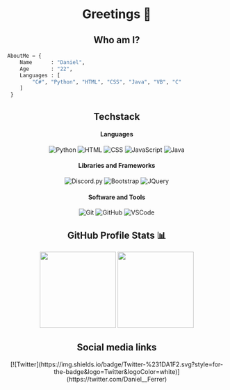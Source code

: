 <h1 align="center"> Greetings 👋</h1>

<h2 align="center"> Who am I?</h2>

```python
AboutMe = {
    Name      : "Daniel",
    Age       : "22",
    Languages : [
        "C#", "Python", "HTML", "CSS", "Java", "VB", "C"
    ]
 }
 ```

<div align="center">
    <h2>Techstack</h2>
    <h4>Languages</h4>
    <img alt="Python" src="https://img.shields.io/badge/python-ffd43b?style=for-the-badge&labelColor=306998&logo=python&logoColor=white">
    <img alt="HTML" src="https://img.shields.io/badge/html 5-orange?style=for-the-badge&labelColor=orange&logo=html5&logoColor=white">
    <img alt="CSS" src="https://img.shields.io/badge/css-blue?style=for-the-badge&labelColor=blue&logo=css3&logoColor=white">
    <img alt="JavaScript" src="https://img.shields.io/badge/javascript-F0DB4F?style=for-the-badge&labelColor=F0DB4F&logo=javascript&logoColor=black">
    <img alt="Java" src="https://img.shields.io/badge/java-red?style=for-the-badge&labelColor=red&logo=java&logoColor=white">
    <h4>Libraries and Frameworks</h4>
    <img alt="Discord.py" src="https://img.shields.io/badge/discord.py-7289da?style=for-the-badge&labelColor=7289da&logo=discord&logoColor=white">
    <img alt="Bootstrap" src="https://camo.githubusercontent.com/e263934e2ca58b1813bb30e40796d5a3f8e6f289a8b821141b59d2a446087055/68747470733a2f2f696d672e736869656c64732e696f2f62616467652f2d626f6f7473747261702d3630324335303f7374796c653d666f722d7468652d6261646765266c6162656c436f6c6f723d363032433530266c6f676f3d626f6f747374726170266c6f676f436f6c6f723d7768697465">
    <img alt="JQuery" src="https://img.shields.io/badge/jquery-%230769AD.svg?style=for-the-badge&logo=jquery&logoColor=white">
    <h4>Software and Tools</h4>
    <img alt="Git" src="https://img.shields.io/badge/git-orange?style=for-the-badge&labelColor=orange&logo=git&logoColor=black">
    <img alt="GitHub" src="https://img.shields.io/badge/github-whitesmoke?style=for-the-badge&labelColor=whitesmoke&logo=github&logoColor=black">
    <img alt="VSCode" src="https://img.shields.io/badge/vscode-2c2f33?style=for-the-badge&labelColor=2c2f33&logo=visualstudiocode&logoColor=blue">
</div>
<div align="center">
    <h2>GitHub Profile Stats 📊</h2>
    <img src="https://github-readme-stats.vercel.app/api?username=daniel-ferrer&show_icons=true&title_color=fff&icon_color=79ff97&text_color=9f9f9f&bg_color=151515&count_private=true&hide_border=true" height="175px">
    <img src="https://github-readme-streak-stats.herokuapp.com/?user=daniel-ferrer&show_icons=true&hide_border=true&theme=dark" height="175px">
</div>

<div align=center>


<div align=center>
<h2>Social media links</h2>
[![Twitter](https://img.shields.io/badge/Twitter-%231DA1F2.svg?style=for-the-badge&logo=Twitter&logoColor=white)](https://twitter.com/Daniel__Ferrer)
</div>
